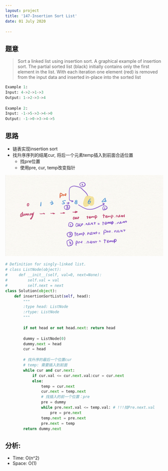 ```yaml
---
layout: project
title: '147-Insertion Sort List'
date: 01 July 2020

---
```

## 题意
> Sort a linked list using insertion sort.
> A graphical example of insertion sort. The partial sorted list (black) initially contains only the first element in the list.
> With each iteration one element (red) is removed from the input data and inserted in-place into the sorted list


~~~python
Example 1:
Input: 4->2->1->3
Output: 1->2->3->4

Example 2:
Input: -1->5->3->4->0
Output: -1->0->3->4->5
~~~

## 思路
- 链表实现insertion sort
- 找升序序列的结尾cur, 将后一个元素temp插入到前面合适位置
  - 找pre位置
  - 使用pre, cur, temp改变指针
 <img src="/assets/img/projects/code/147_InsertionSortList.jpeg"/>


~~~python
# Definition for singly-linked list.
# class ListNode(object):
#     def __init__(self, val=0, next=None):
#         self.val = val
#         self.next = next
class Solution(object):
    def insertionSortList(self, head):
        """
        :type head: ListNode
        :rtype: ListNode
        """
        
        if not head or not head.next: return head
        
        dummy = ListNode(0)
        dummy.next = head
        cur = head
        
        # 找升序的最后一个位置cur
        # temp: 需要插入到前面
        while cur and cur.next: 
            if cur.val <= cur.next.val:cur = cur.next
            else:
                temp = cur.next
                cur.next = temp.next
                # 找插入的前一个位置：pre
                pre = dummy
                while pre.next.val <= temp.val: # !!!找Pre.next.val
                    pre = pre.next
                temp.next = pre.next
                pre.next = temp
        return dummy.next
~~~

## 分析:
- Time: O(n^2) 
- Space: O(1) 
